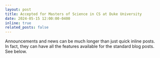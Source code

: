 ```yaml
---
layout: post
title: Accepted for Masters of Science in CS at Duke University
date: 2024-05-15 12:00:00-0400
inline: true
related_posts: false
---
```


Announcements and news can be much longer than just quick inline posts. In fact, they can have all the features available for the standard blog posts. See below.
